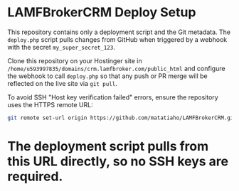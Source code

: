# LAMFBrokerCRM Deploy Setup

This repository contains only a deployment script and the Git metadata. The `deploy.php` script pulls changes from GitHub when triggered by a webhook with the secret `my_super_secret_123`.

Clone this repository on your Hostinger site in `/home/u593997835/domains/crm.lamfbroker.com/public_html` and configure the webhook to call `deploy.php` so that any push or PR merge will be reflected on the live site via `git pull`.

To avoid SSH "Host key verification failed" errors, ensure the repository uses the HTTPS
remote URL:

```bash
git remote set-url origin https://github.com/matatiaho/LAMFBrokerCRM.git
```

The deployment script pulls from this URL directly, so no SSH keys are required.
=======
